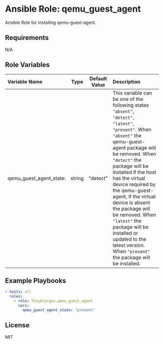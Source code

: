 # Ansible Role: qemu_guest_agent

Ansible Role for installing qemu-guest-agent.

## Requirements

N/A

## Role Variables

| **Variable Name**      | **Type**| **Default Value**| **Description**|
| :----------------------| :------:| :---------------:| :--------------|
| qemu_guest_agent_state:| string  | "detect"         | This variable can be one of the following states `"absent"`, `"detect"`, `"latest"`, `"present"`. When `"absent"` the qemu-guest-agent package will be removed. When `"detect"` the package will be installed if the host has the virtual device required by the qemu-guest-agent, if the virtual device is absent the package will be removed. When `"latest"` the package will be installed or updated to the latest version. When `"present"` the package will be installed.|

## Example Playbooks

```yaml
- hosts: all
  roles:
    - role: Tinyblargon.qemu_guest_agent
      vars:
        qemu_guest_agent_state: "present"
```

## License

MIT
